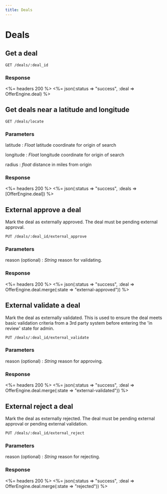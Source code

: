 ```yaml
---
title: Deals
---
```


# Deals


## Get a deal

    GET /deals/:deal_id

### Response

<%= headers 200 %>
<%= json(:status => "success", :deal => OfferEngine.deal) %>

## Get deals near a latitude and longitude

    GET /deals/locate

### Parameters

latitude
: _Float_ latitude coordinate for origin of search

longitude
: _Float_ longitude coordinate for origin of search

radius
: _float_ distance in miles from origin

### Response

<%= headers 200 %>
<%= json(:status => "success", :deals => [OfferEngine.deal]) %>

## External approve a deal
Mark the deal as externally approved. The deal must be pending external approval.

    PUT /deals/:deal_id/external_approve

### Parameters

reason (optional)
: _String_  reason for validating.

### Response

<%= headers 200 %>
<%= json(:status => "success", :deal => OfferEngine.deal.merge(:state => "external-approved")) %>

## External validate a deal
Mark the deal as externally validated.  This is used to ensure the deal meets basic validation criteria from a 3rd party system before entering the 'in review' state for admin.

    PUT /deals/:deal_id/external_validate

### Parameters

reason (optional)
: _String_  reason for approving.

### Response

<%= headers 200 %>
<%= json(:status => "success", :deal => OfferEngine.deal.merge(:state => "external-validated")) %>


## External reject a deal
Mark the deal as externally rejected. The deal must be pending external approval or pending external validation.

    PUT /deals/:deal_id/external_reject

### Parameters

reason (optional)
: _String_  reason for rejecting.

### Response

<%= headers 200 %>
<%= json(:status => "success", :deal => OfferEngine.deal.merge(:state => "rejected")) %>

